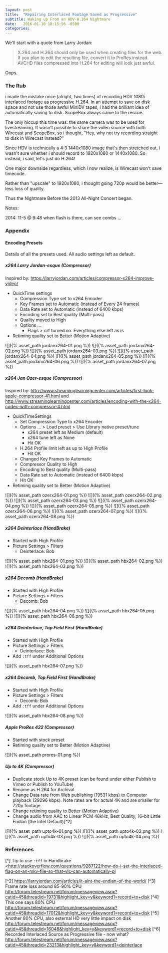 ```yaml
---
layout: post
title:  "Repairing Interlaced Footage Saved as Progressive"
subtitle: Waking up From an HDV-H.264 Nightmare
date:   2016-01-10 18:15:56 -0500
categories: 
---
```


We'll start with a quote from Larry Jordan:

> X.264 and H.264 should only be used when creating files for the web. If you plan to edit the resulting file, convert it to ProRes instead. AVCHD files compressed into H.264 for editing will look just awful.

Oops.

### The Rub
i made the mistake once (alright, two times) of recording HDV 1080i interlaced footage as progressive H.264. In an attempt to save on disk space and not use those awful MiniDV tapes, i had the brilliant idea of automatically saving to disk. ScopeBox always came to the rescue.

The only hiccup this time was: the same camera was to be used for livestreaming. It wasn't possible to share the video source with both Wirecast and ScopeBox, so i thought, "Hey, why not try recording straight to disk in Wirecast instead?"

Since HDV is technically a 4:3 1440x1080 image that's then stretched out, i wasn't sure whether i should record to 1920x1080 or 1440x1080. So instead, i said, let's just do H.264!

One major downside regardless, which i now realize, is Wirecast won't save timecode.

Rather than "upscale" to 1920x1080, i thought going 720p would be better—less loss of quality.

Thus the Nightmare Before the 2013 All-Night Concert began.


Notes:

2014: 11-5 @ 9:48 when flash is there, can see combs ...


### Appendix

#### Encoding Presets

Details of all the presets used. All audio settings left as default.

##### x264 Larry Jordan-esque (Compressor)

Inspired by: <https://larryjordan.com/articles/compressor-x264-improve-video/>

* QuickTime settings
	* Compression Type set to x264 Encoder
	* Key Frames set to Automatic (instead of Every 24 frames)
	* Data Rate set to Automatic (instead of 6400 kbps)
	* Encoding set to Best quality (Multi-pass)
	* Quality moved to High
	* Options ...
		* Flags > crf turned on. Everything else left as is
* Retiming quality set to Better (Motion Adaptive)

![]({% asset_path jordanx264-01.png %})
![]({% asset_path jordanx264-02.png %})
![]({% asset_path jordanx264-03.png %})
![]({% asset_path jordanx264-04.png %})
![]({% asset_path jordanx264-05.png %})
![]({% asset_path jordanx264-06.png %})
![]({% asset_path jordanx264-07.png %})

##### x264 Jan Ozer-esque (Compressor)

Inspired by: <http://www.streaminglearningcenter.com/articles/first-look-apple-compressor-41.html> and <http://www.streaminglearningcenter.com/articles/encoding-with-the-x264-codec-with-compressor-4.html>

* QuickTimeSettings
	* Set Compression Type to x264 Encoder
	* Options ... > Load preset > Use Library native preset/tune
		* x264 preset left as Medium (default)
		* x264 tune left as None
		* Hit OK
	* H.264 Profile limit left as up to High Profile
		* Hit OK
	* Changed Key Frames to Automatic
	* Compressor Quality to High
	* Encoding to Best quality (Multi-pass)
	* Data Rate set to Automatic (instead of 6400 kbps)
	* Hit OK
* Retiming quality set to Better (Motion Adaptive)

![]({% asset_path ozerx264-01.png %})
![]({% asset_path ozerx264-02.png %})
![]({% asset_path ozerx264-03.png %})
![]({% asset_path ozerx264-04.png %})
![]({% asset_path ozerx264-05.png %})
![]({% asset_path ozerx264-06.png %})
![]({% asset_path ozerx264-07.png %})
![]({% asset_path ozerx264-08.png %})

##### x264 Deinterlace (HandBrake)

* Started with High Profile
* Picture Settings > Filters
	* Deinterlace: Bob

![]({% asset_path hbx264-01.png %})
![]({% asset_path hbx264-02.png %})
![]({% asset_path hbx264-03.png %})

##### x264 Decomb (HandBrake)

* Started with High Profile
* Picture Settings > Filters
	* Decomb: Bob

![]({% asset_path hbx264-04.png %})
![]({% asset_path hbx264-05.png %})
![]({% asset_path hbx264-06.png %})

##### x264 Deinterlace, Top Field First (HandBrake)

* Started with High Profile
* Picture Settings > Filters
	* Deinterlace: Bob
* Add `:tff` under Additional Options

![]({% asset_path hbx264-07.png %})

##### x264 Decomb, Top Field First (HandBrake)

* Started with High Profile
* Picture Settings > Filters
	* Decomb: Bob
* Add `:tff` under Additional Options

![]({% asset_path hbx264-08.png %})

##### Apple ProRes 422 (Compressor)

* Started with stock preset
* Retiming quality set to Better (Motion Adaptive)

![]({% asset_path prores-01.png %})

##### Up to 4K (Compressor)
* Duplicate stock Up to 4K preset (can be found under either Publish to Vimeo or Publish to YouTube)
* Rename as H.264 for Archival
* Change Data rate from Web publishing (19531 kbps) to Computer playback (29296 kbps). Note rates are for actual 4K and are smaller for 720p footage.
* Change retiming quality to Better (Motion Adaptive)
* Change audio from AAC to Linear PCM 48kHz, Best Quality, 16-bit Little Endian (the Intel Default)[^2]

![]({% asset_path upto4k-01.png %})
![]({% asset_path upto4k-02.png %})
![]({% asset_path upto4k-03.png %})
![]({% asset_path upto4k-04.png %})

### References
[^] Tip to use `:tff` in Handbrake <http://stackoverflow.com/questions/9287122/how-do-i-set-the-interlaced-flag-on-an-mkv-file-so-that-vlc-can-automatically-pl
>
[^2] <https://larryjordan.com/articles/it-aint-the-endian-of-the-world/>
[^3] Frame rate loss around 85-90% CPU <http://forum.telestream.net/forum/messageview.aspx?catid=45&threadid=19731&highlight_key=y&keyword1=record+to+disk>
[^4] This one says 80% CPU <http://forum.telestream.net/forum/messageview.aspx?catid=45&threadid=17012&highlight_key=y&keyword1=record+to+disk>
[^5] Another 80% CPU, also external HD very little impact on disk <http://forum.telestream.net/forum/messageview.aspx?catid=45&threadid=16048&highlight_key=y&keyword1=record+to+disk>
[^6] Recorded Interlaced Source as Progressive file - now what? <http://forum.telestream.net/forum/messageview.aspx?catid=45&threadid=23213&highlight_key=y&keyword1=deinterlace>